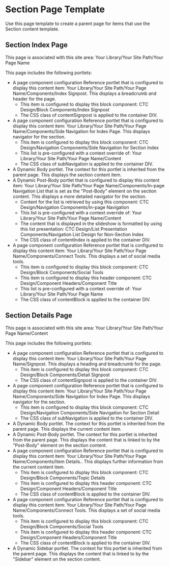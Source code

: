 # Section Page Template

Use this page template to create a parent page for items that use the Section content template.

## Section Index Page

This page is associated with this site area: Your Library/Your Site Path/Your Page Name

This page includes the following portlets:

-   A page component configuration Reference portlet that is configured to display this content item: Your Library/Your Site Path/Your Page Name/Components/Index Signpost. This displays a breadcrumb and header for the page.
    -   This item is configured to display this block component: CTC Design/Block Components/Index Signpost
    -   The CSS class of contentSignpost is applied to the container DIV.
-   A page component configuration Reference portlet that is configured to display this content item: Your Library/Your Site Path/Your Page Name/Components/Side Navigation for Index Page. This displays navigator for the section.
    -   This item is configured to display this block component: CTC Design/Navigation Components/Side Navigation for Section Index
    -   This list is pre-configured with a context override of: Your Library/Your Site Path/Your Page Name/Content
    -   The CSS class of subNavigation is applied to the container DIV.
-   A Dynamic Body portlet. The context for this portlet is inherited from the parent page. This displays the section content item.
-   A Dynamic Post-Body portlet that is configured to display this content item: Your Library/Your Site Path/Your Page Name/Components/In-page Navigation List that is set as the "Post-Body" element on the section content. This displays a more detailed navigator for the section.
    -   Content for the list is retrieved by using this component: CTC Design/Navigation Components/In-page Navigation
    -   This list is pre-configured with a context override of: Your Library/Your Site Path/Your Page Name/Content
    -   The content that is displayed in the slideshow is formatted by using this list presentation: CTC Design/List Presentation Components/Navigation List Design for Non-Section Index
    -   The CSS class of contentIndex is applied to the container DIV.
-   A page component configuration Reference portlet that is configured to display this content item: Your Library/Your Site Path/Your Page Name/Components/Connect Tools. This displays a set of social media tools.
    -   This item is configured to display this block component: CTC Design/Block Components/Social Tools
    -   This item is configured to display this header component: CTC Design/Component Headers/Component Title
    -   This list is pre-configured with a context override of: Your Library/Your Site Path/Your Page Name
    -   The CSS class of contentBlock is applied to the container DIV.

## Section Details Page

This page is associated with this site area: Your Library/Your Site Path/Your Page Name/Content

This page includes the following portlets:

-   A page component configuration Reference portlet that is configured to display this content item: Your Library/Your Site Path/Your Page Name/Signpost. This displays a heading and breadcrumb for the page.
    -   This item is configured to display this block component: CTC Design/Block Components/Detail Signpost
    -   The CSS class of contentSignpost is applied to the container DIV.
-   A page component configuration Reference portlet that is configured to display this content item: Your Library/Your Site Path/Your Page Name/Components/Side Navigation for Index Page. This displays navigator for the section.
    -   This item is configured to display this block component: CTC Design/Navigation Components/Side Navigation for Section Detail
    -   The CSS class of subNavigation is applied to the container DIV.
-   A Dynamic Body portlet. The context for this portlet is inherited from the parent page. This displays the current content item.
-   A Dynamic Post-Body portlet. The context for this portlet is inherited from the parent page. This displays the content that is linked to by the "Post-Body" element on the section content.
-   A page component configuration Reference portlet that is configured to display this content item: Your Library/Your Site Path/Your Page Name/Components/Item Details.. This displays further information from the current content item.
    -   This item is configured to display this block component: CTC Design/Block Components/Topic Details
    -   This item is configured to display this header component: CTC Design/Component Headers/Component Title
    -   The CSS class of contentBlock is applied to the container DIV.
-   A page component configuration Reference portlet that is configured to display this content item: Your Library/Your Site Path/Your Page Name/Components/Connect Tools. This displays a set of social media tools.
    -   This item is configured to display this block component: CTC Design/Block Components/Social Tools
    -   This item is configured to display this header component: CTC Design/Component Headers/Component Title
    -   The CSS class of contentBlock is applied to the container DIV.
-   A Dynamic Sidebar portlet. The context for this portlet is inherited from the parent page. This displays the content that is linked to by the "Sidebar" element on the section content.


